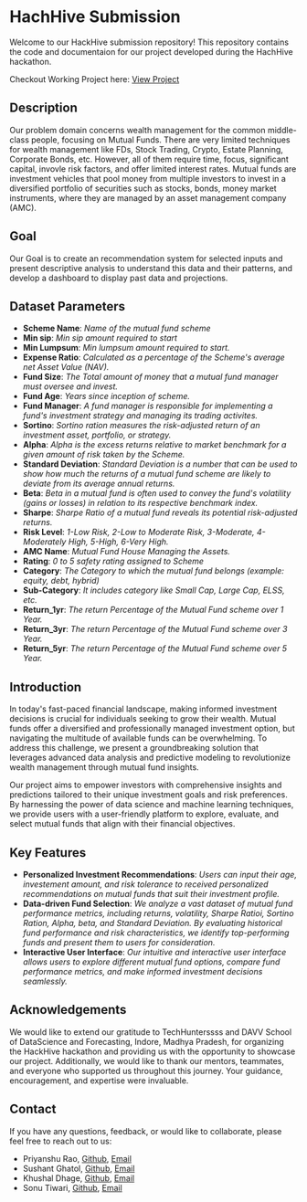 # HachHive Submission
Welcome to our HackHive submission repository! This repository contains the code and documentaion for our project developed during the HachHive hackathon.

Checkout Working Project here: [View Project](https://wealthmanagementinsightsformutualfunds-hg9rngmjppnpefprxwnvh3.streamlit.app/)

## Description

Our problem domain concerns wealth management for the common middle-class people, focusing on Mutual Funds. There are very limited techniques for wealth management like
FDs, Stock Trading, Crypto, Estate Planning, Corporate Bonds, etc. However, all of them require time, focus, significant capital, invovle risk factors, and offer limited interest rates.
Mutual funds are investment vehicles that pool money from multiple investors to invest in a diversified portfolio of securities such as stocks, bonds, money market instruments, where they are
managed by an asset management company (AMC).

## Goal

Our Goal is to create an recommendation system for selected inputs and present descriptive analysis to understand this data and their patterns, and develop a dashboard to display past data and projections.

## Dataset Parameters

* **Scheme Name**: *Name of the mutual fund scheme*
* **Min sip**: *Min sip amount required to start*
* **Min Lumpsum**: *Min lumpsum amount required to start.*
* **Expense Ratio**: *Calculated as a percentage of the Scheme's average net Asset Value (NAV).*
* **Fund Size**: *The Total amount of money that a mutual fund manager must oversee and invest.*
* **Fund Age**: *Years since inception of scheme.*
* **Fund Manager**: *A fund manager is responsible for implementing a fund's investment strategy and managing its trading activites.*
* **Sortino**: *Sortino ration measures the risk-adjusted return of an investment asset, portfolio, or strategy.*
* **Alpha**: *Alpha is the excess returns relative to market benchmark for a given amount of risk taken by the Scheme.*
* **Standard Deviation**: *Standard Deviation is a number that can be used to show how much the returns of a mutual fund scheme are likely to deviate from its average annual returns.*
* **Beta**: *Beta in a mutual fund is often used to convey the fund's volatility (gains or losses) in relation to its respective benchmark index.*
* **Sharpe**: *Sharpe Ratio of a mutual fund reveals its potential risk-adjusted returns.*
* **Risk Level**: *1-Low Risk, 2-Low to Moderate Risk, 3-Moderate, 4-Moderately High, 5-High, 6-Very High.*
* **AMC Name**: *Mutual Fund House Managing the Assets.*
* **Rating**: *0 to 5 safety rating assigned to Scheme*
* **Category**: *The Category to which the mutual fund belongs (example: equity, debt, hybrid)*
* **Sub-Category**: *It includes category like Small Cap, Large Cap, ELSS, etc.*
* **Return_1yr**: *The return Percentage of the Mutual Fund scheme over 1 Year.*
* **Return_3yr**: *The return Percentage of the Mutual Fund scheme over 3 Year.*
* **Return_5yr**: *The return Percentage of the Mutual Fund scheme over 5 Year.*

## Introduction

In today's fast-paced financial landscape, making informed investment decisions is crucial for individuals seeking to grow their wealth. Mutual funds offer a diversified and professionally managed investment option, 
but navigating the multitude of available funds can be overwhelming. To address this challenge, we present a groundbreaking solution that leverages advanced data analysis and predictive modeling to revolutionize wealth management through mutual fund insights.

Our project aims to empower investors with comprehensive insights and predictions tailored to their unique investment goals and risk preferences. By harnessing the power of data science and machine learning techniques, 
we provide users with a user-friendly platform to explore, evaluate, and select mutual funds that align with their financial objectives.

## Key Features

* **Personalized Investment Recommendations**: *Users can input their age, investement amount, and risk tolerance to received personalized recommendations on mutual funds that suit their investment profile.*
* **Data-driven Fund Selection**: *We analyze a vast dataset of mutual fund performance metrics, including returns, volatility, Sharpe Ratioi, Sortino Ration, Alpha, beta, and Standard Deviation. By evaluating historical fund performance and risk characteristics, we identify top-performing funds and present them to users for consideration.*
* **Interactive User Interface**: *Our intuitive and interactive user interface allows users to explore different mutual fund options, compare fund performance metrics, and make informed investment decisions seamlessly.*

## Acknowledgements
We would like to extend our gratitude to TechHunterssss and DAVV School of DataScience and Forecasting, Indore, Madhya Pradesh, for organizing the HackHive hackathon and providing us with the opportunity to showcase our project. 
Additionally, we would like to thank our mentors, teammates, and everyone who supported us throughout this journey. Your guidance, encouragement, and expertise were invaluable.

## Contact
If you have any questions, feedback, or would like to collaborate, please feel free to reach out to us:

- Priyanshu Rao, [Github](https://github.com/Priyanshu501), [Email](mailto:priyanshusrao@gmail.com)
- Sushant Ghatol, [Github](https://github.com/sushantghatol), [Email](mailto:sushant.ghatol560@gmail.com)
- Khushal Dhage, [Github](https://github.com/Khushaldhage15), [Email](mailto:khushaldhage0@gmail.com)
- Sonu Tiwari, [Github](https://github.com/SonuT18), [Email](mailto:sonutiwari6408@gmail.com)
